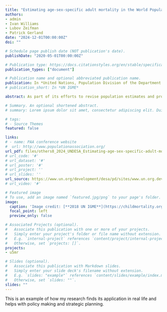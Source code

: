 ```yaml
---
title: "Estimating age-sex-specific adult mortality in the World Population Prospects: A Bayesian modelling approach"
authors:
- admin
- Ivan Williams
- Lubov Zeifman
- Patrick Gerland
date: "2024-12-01T00:00:00Z"
doi: ""

# Schedule page publish date (NOT publication's date).
publishDate: "2020-05-01T00:00:00Z"

# Publication type: https://docs.citationstyles.org/en/stable/specification.html#appendix-iii-types
publication_types: ["document"]

# Publication name and optional abbreviated publication name.
publication: In *United Nations, Population Division of the Department of Economic and Social Affairs*
# publication_short: In *UN IGME*

abstract: As part of its efforts to revise population estimates and projections for the biennial *World Population Prospects* (WPP), the United Nations Population Division generates estimates of age- and sex-specific adult mortality for all countries and regions globally, spanning from 1950 to the present. These estimates draw upon diverse data sources, including civil registration and vital statistics systems, sample registration systems, surveys, national estimates, and population censuses, applying standard demographic techniques. Biases and inconsistencies inherent in the available data are rigorously evaluated and addressed to produce a consistent annual time series of age- and sex-specific mortality estimates. This technical paper presents the Bayesian hierarchical model (BHM) developed by the Population Division to estimate trends and levels of adult mortality by age group and sex for all countries and regions since 1950. The model leverages an extensive database maintained by the Population Division, incorporating data from diverse sources and allowing for the sharing of information across countries and time periods. This approach addresses challenges related to sparse, biased, or unavailable data.

# Summary. An optional shortened abstract.
# summary: Lorem ipsum dolor sit amet, consectetur adipiscing elit. Duis posuere tellus ac convallis placerat. Proin tincidunt magna sed ex sollicitudin condimentum.

# tags:
# - Source Themes
featured: false

links:
# - name: PAA conference website
#  url: http://www.populationassociation.org/
url_pdf: files/others8_2024_UNDESA_Estimating-age-sex-specific-adult-mortality-rate-in-World-Population-Prospects.pdf
# url_code: '#'
# url_dataset: '#'
# url_poster: '#'
# url_project: ''
# url_slides: ''
url_source: https://www.un.org/development/desa/pd/sites/www.un.org.development.desa.pd/files/desa_pd_2024_tp_estimating_age_sex_specific_adult_mortality.pdf
# url_video: '#'

# Featured image
# To use, add an image named `featured.jpg/png` to your page's folder. 
image:
  caption: 'Image credit: [**2018 UN IGME**](https://childmortality.org/)'
  focal_point: left
  preview_only: false

# Associated Projects (optional).
#   Associate this publication with one or more of your projects.
#   Simply enter your project's folder or file name without extension.
#   E.g. `internal-project` references `content/project/internal-project/index.md`.
#   Otherwise, set `projects: []`.
projects:
- u5mr

# Slides (optional).
#   Associate this publication with Markdown slides.
#   Simply enter your slide deck's filename without extension.
#   E.g. `slides: "example"` references `content/slides/example/index.md`.
#   Otherwise, set `slides: ""`.
slides: ""
---
```


This is an example of how my research finds its application in real life and helps with policy making and strategic planning.
